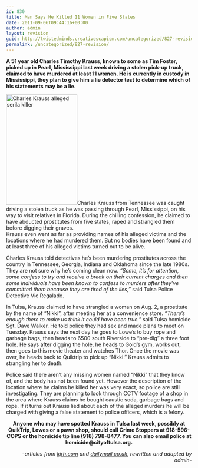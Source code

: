 ```yaml
---
id: 830
title: Man Says He Killed 11 Women in Five States
date: 2011-09-06T09:44:16+00:00
author: admin
layout: revision
guid: http://twistedminds.creativescapism.com/uncategorized/827-revision/
permalink: /uncategorized/827-revision/
---
```

<p class="dropcap-first">
  <strong>A 51 year old Charles Timothy Krauss, known to some as Tim Foster, picked up in Pearl, Mississippi last week driving a stolen pick-up truck, claimed to have murdered at least 11 women. He is currently in custody in Mississippi, they plan to give him a lie detector test to determine which of his statements may be a lie.</strong>
</p>

[<img class="alignleft size-medium wp-image-829" title="CharlesKrauss" src="http://twistedminds.creativescapism.com/wordpress/wp-content/uploads/2011/09/CharlesKrauss-193x300.jpg" alt="Charles Krauss alleged serila killer" width="193" height="300" srcset="http://twistedminds.creativescapism.com/wp-content/uploads/2011/09/CharlesKrauss-193x300.jpg 193w, http://twistedminds.creativescapism.com/wp-content/uploads/2011/09/CharlesKrauss.jpg 233w" sizes="(max-width: 193px) 100vw, 193px" />](http://twistedminds.creativescapism.com/wordpress/wp-content/uploads/2011/09/CharlesKrauss.jpg)Charles Krauss from Tennessee was caught driving a stolen truck as he was passing through Pearl, Mississippi, on his way to visit relatives in Florida. During the chilling confession, he claimed to have abducted prostitutes from five states, raped and strangled them before digging their graves.  
Krauss even went as far as providing names of his alleged victims and the locations where he had murdered them. But no bodies have been found and at least three of his alleged victims turned out to be alive.

Charles Krauss told detectives he&#8217;s been murdering prostitutes across the country in Tennessee, Georgia, Indiana and Oklahoma since the late 1980s. They are not sure why he&#8217;s coming clean now. _&#8220;Some, it&#8217;s for attention, some confess to try and receive a break on their current charges and then some individuals have been known to confess to murders after they&#8217;ve committed them because they are tired of the lies,&#8221;_ said Tulsa Police Detective Vic Regalado.

In Tulsa, Krauss claimed to have strangled a woman on Aug. 2, a prostitute by the name of &#8220;Nikki&#8221;, after meeting her at a convenience store. _&#8220;There&#8217;s enough there to make us think it could have been true.&#8221;_ said Tulsa homicide Sgt. Dave Walker. He told police they had sex and made plans to meet on Tuesday. Krauss says the next day he goes to Lowe&#8217;s to buy rope and garbage bags, then heads to 6500 south Riverside to &#8220;pre-dig&#8221; a three foot hole. He says after digging the hole, he heads to Gold&#8217;s gym, works out, then goes to this movie theater and watches Thor. Once the movie was over, he heads back to Quiktrip to pick up &#8220;Nikki.&#8221; Krauss admits to strangling her to death.

Police said there aren&#8217;t any missing women named &#8220;Nikki&#8221; that they know of, and the body has not been found yet. However the description of the location where he claims he killed her was very exact, so police are still investigating. They are planning to look through CCTV footage of a shop in the area where Krauss claims he bought caustic soda, garbage bags and rope. If it turns out Krauss lied about each of the alleged murders he will be charged with giving a false statement to police officers, which is a felony.

<p style="text-align: center;">
  <strong>Anyone who may have spotted Krauss in Tulsa last week, possibly at QuikTrip, Lowes or a pawn shop, should call Crime Stoppers at 918-596-COPS or the homicide tip line (918) 798-8477. You can also email police at homicide@cityoftulsa.org.</strong>
</p>

<p style="text-align: right;">
  <em>-articles from <a title="kjrh" href="http://www.kjrh.com">kjrh.com</a> and <a title="dailyMail" href="http://www.dailymail.co.uk">dailymail.co.uk</a>, rewritten and adapted by admin-</em>
</p>